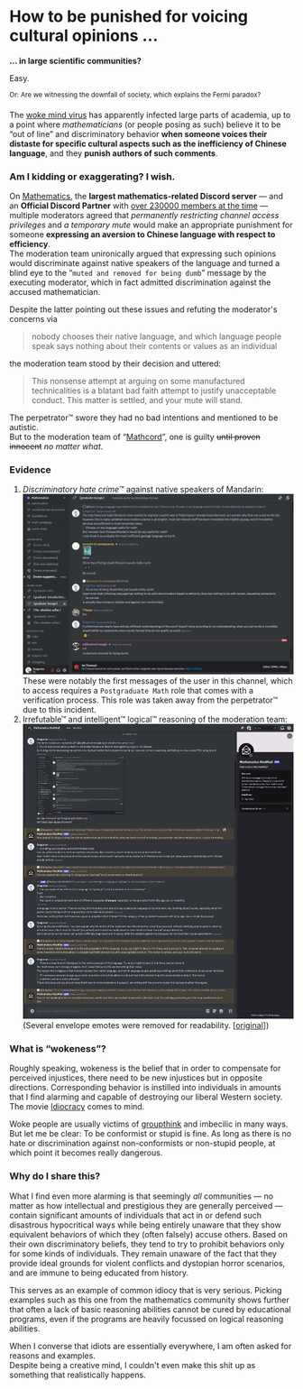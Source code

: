 # How to be punished for voicing cultural opinions …

**… in large scientific communities?**

Easy.

<sup>Or: Are we witnessing the downfall of society, which explains the Fermi paradox?</sup>

The [woke mind virus](https://knowyourmeme.com/memes/woke-mind-virus) has apparently infected large parts of academia, up to a point where *mathematicians* (or people posing as such) believe it to be “out of line” and discriminatory behavior **when someone voices their distaste for specific cultural aspects such as the inefficiency of Chinese language**, and they **punish authors of such comments**.

### Am I kidding or exaggerating? I wish.

On [Mathematics](https://mathematics.gg/), the **largest mathematics-related Discord server** — and an **Official Discord Partner** with [over 230000 members at the time](img/Join-2024-10-27-02.58.20.jpg) — multiple moderators agreed that *permanently restricting channel access privileges* and *a temporary mute* would make an appropriate punishment for someone **expressing an aversion to Chinese language with respect to efficiency**.  
The moderation team unironically argued that expressing such opinions would discriminate against native speakers of the language and turned a blind eye to the “`muted and removed for being dumb`” message by the executing moderator, which in fact admitted discrimination against the accused mathematician.

Despite the latter pointing out these issues and refuting the moderator's concerns via
> nobody chooses their native language, and which language people speak says nothing about their contents or values as an individual

the moderation team stood by their decision and uttered:  
> This nonsense attempt at arguing on some manufactured technicalities is a blatant bad faith attempt to justify unacceptable conduct. This matter is settled, and your mute will stand.

The perpetrator™ swore they had no bad intentions and mentioned to be autistic.  
But to the moderation team of “[Mathcord](https://mathematics.gg/)”, one is guilty ~~until proven innocent~~ *no matter what*.

### Evidence

1. *Discriminatory hate crime*™ against native speakers of Mandarin:
   [![ableist-opinionated-mod.jpg](img/ableist-opinionated-mod.jpg)](img/ableist-opinionated-mod.jpg)
   These were notably the first messages of the user in this channel, which to access requires a `Postgraduate Math` role that comes with a verification process. This role was taken away from the perpetrator™ due to this incident.
2. Irrefutable™ and intelligent™ logical™ reasoning of the moderation team:
   [![woke-idiots-mathcord_noEnve.jpg](img/woke-idiots-mathcord_noEnve.jpg)](img/woke-idiots-mathcord_noEnve.jpg)  
   (Several envelope emotes were removed for readability. [[original](img/woke-idiots-mathcord.jpg)])

### What is “wokeness”?

Roughly speaking, wokeness is the belief that in order to compensate for perceived injustices, there need to be new injustices but in opposite directions. Corresponding behavior is instilled into individuals in amounts that I find alarming and capable of destroying our liberal Western society. The movie [Idiocracy](https://www.imdb.com/title/tt0387808/) comes to mind.

Woke people are usually victims of [groupthink](https://en.wikipedia.org/wiki/Groupthink) and imbecilic in many ways. But let me be clear: To be conformist or stupid is fine. As long as there is no hate or discrimination against non-conformists or non-stupid people, at which point it becomes really dangerous.

### Why do I share this?

What I find even more alarming is that seemingly *all* communities — no matter as how intellectual and prestigious they are generally perceived — contain significant amounts of individuals that act in or defend such disastrous hypocritical ways while being entirely unaware that they show equivalent behaviors of which they (often falsely) accuse others. Based on their own discriminatory beliefs, they tend to try to prohibit behaviors only for some kinds of individuals. They remain unaware of the fact that they provide ideal grounds for violent conflicts and dystopian horror scenarios, and are immune to being educated from history.

This serves as an example of common idiocy that is very serious. Picking examples such as this one from the mathematics community shows further that often a lack of basic reasoning abilities cannot be cured by educational programs, even if the programs are heavily focussed on logical reasoning abilities.  

When I converse that idiots are essentially everywhere, I am often asked for reasons and examples.  
Despite being a creative mind, I couldn't even make this shit up as something that realistically happens.
